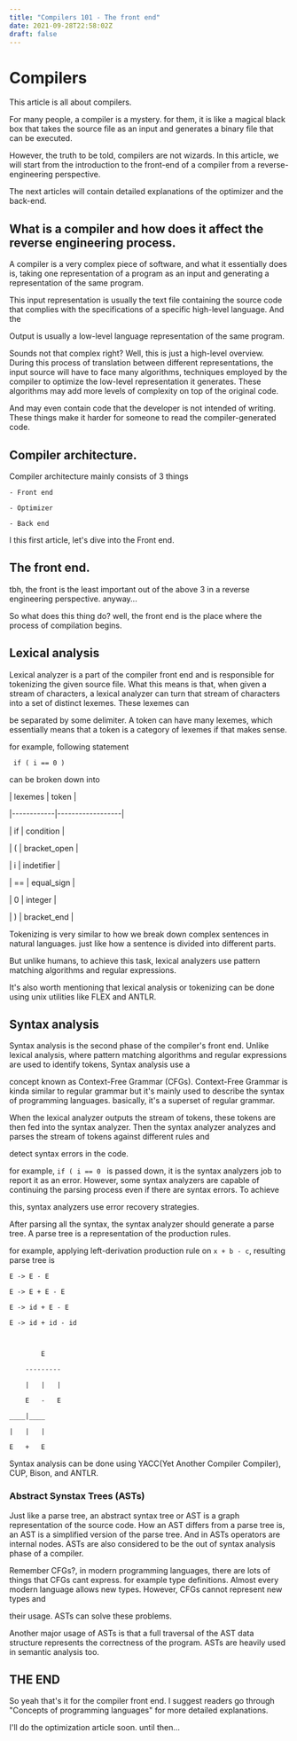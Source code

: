 ```yaml
---
title: "Compilers 101 - The front end"
date: 2021-09-28T22:58:02Z
draft: false
---
```


# Compilers

This article is all about compilers.

For many people, a compiler is a mystery. for them, it is like a magical black box that takes the source file as an input and generates a binary file that can be executed.

However, the truth to be told, compilers are not wizards. In this article, we will start from the introduction to the front-end of a compiler from a reverse-engineering perspective.

The next articles will contain detailed explanations of the optimizer and the back-end.



## What is a compiler and how does it affect the reverse engineering process.

A compiler is a very complex piece of software, and what it essentially does is, taking one representation of a program as an input and generating a representation of the same program.

This input representation is usually the text file containing the source code that complies with the specifications of a specific high-level language. And the

Output is usually a low-level language representation of the same program.



Sounds not that complex right? Well, this is just a high-level overview. During this process of translation between different representations, the input source will have to face many algorithms, techniques employed by the compiler to optimize the low-level representation it generates. These algorithms may add more levels of complexity on top of the original code. 

And may even contain code that the developer is not intended of writing. These things make it harder for someone to read the compiler-generated code.



## Compiler architecture.

Compiler architecture mainly consists of 3 things

    - Front end

    - Optimizer

    - Back end



I this first article, let's dive into the Front end.



## The front end.

tbh, the front is the least important out of the above 3 in a reverse engineering perspective. anyway...



So what does this thing do? well, the front end is the place where the process of compilation begins. 



## Lexical analysis

Lexical analyzer is a part of the compiler front end and is responsible for tokenizing the given source file. What this means is that, when given a stream of characters, a lexical analyzer can turn that stream of characters into a set of distinct lexemes. These lexemes can

be separated by some delimiter. A token can have many lexemes, which essentially means that a token is a category of lexemes if that makes sense.



for example, following statement

  `  if ( i == 0 ) `

can be broken down into



| lexemes    |     token        |

|------------|------------------|

| if         |     condition    |

| (          |     bracket_open |

| i          |     indetifier   |

| ==         |     equal_sign   |

| 0          |     integer      |

| )          |     bracket_end  |



Tokenizing is very similar to how we break down complex sentences in natural languages. just like how a sentence is divided into different parts.

But unlike humans, to achieve this task, lexical analyzers use pattern matching algorithms and regular expressions.



It's also worth mentioning that lexical analysis or tokenizing can be done using unix utilities like FLEX and ANTLR.



## Syntax analysis



Syntax analysis is the second phase of the compiler's front end. Unlike lexical analysis, where pattern matching algorithms and regular expressions are used to identify tokens, Syntax analysis use a

concept known as Context-Free Grammar (CFGs). Context-Free Grammar is kinda similar to regular grammar but it's mainly used to describe the syntax of programming languages. basically, it's a superset of regular grammar. 



When the lexical analyzer outputs the stream of tokens, these tokens are then fed into the syntax analyzer. Then the syntax analyzer analyzes and parses the stream of tokens against different rules and

detect syntax errors in the code.



for example, `if ( i == 0 ` is passed down, it is the syntax analyzers job to report it as an error. However, some syntax analyzers are capable of continuing the parsing process even if there are syntax errors. To achieve

this, syntax analyzers use error recovery strategies.



After parsing all the syntax, the syntax analyzer should generate a parse tree. A parse tree is a representation of the production rules.



for example, applying left-derivation production rule on ` x + b - c `, resulting parse tree is



    E -> E - E

    E -> E + E - E

    E -> id + E - E

    E -> id + id - id



            E

        ---------

        |   |   |

        E   -   E

    ____|____

    |   |   |

    E   +   E



Syntax analysis can be done using YACC(Yet Another Compiler Compiler), CUP, Bison, and ANTLR.



### Abstract Synstax Trees (ASTs)



Just like a parse tree, an abstract syntax tree or AST is a graph representation of the source code. How an AST differs from a parse tree is, an AST is a simplified version of the parse tree. And in ASTs operators are internal nodes. ASTs are also considered to be the out of syntax analysis phase of a compiler.



Remember CFGs?, in modern programming languages, there are lots of things that CFGs cant express. for example type definitions. Almost every modern language allows new types. However, CFGs cannot represent new types and

their usage. ASTs can solve these problems.



Another major usage of ASTs is that a full traversal of the AST data structure represents the correctness of the program. ASTs are heavily used in semantic analysis too.



## THE END



So yeah that's it for the compiler front end. I suggest readers go through "Concepts of programming languages" for more detailed explanations.

I'll do the optimization article soon. until then...



 